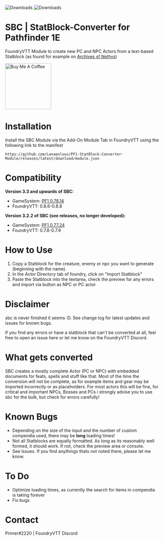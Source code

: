 ![Downloads](https://img.shields.io/github/downloads-pre/lavaeolous/PF1-StatBlock-Converter-Module/latest/total?style=flat-square)
![Downloads](https://img.shields.io/github/downloads/lavaeolous/PF1-StatBlock-Converter-Module/total?style=flat-square)

# SBC | StatBlock-Converter for Pathfinder 1E
FoundryVTT Module to create new PC and NPC Actors from a text-based Statblock (as found for example on [Archives of Nethys](https://www.aonprd.com/))

<a href="https://www.buymeacoffee.com/Lavaeolous" target="_blank"><img src="https://cdn.buymeacoffee.com/buttons/v2/default-red.png" alt="Buy Me A Coffee" width="150" ></a>

# Installation
Install the SBC Module via the Add-On Module Tab in FoundryVTT using the following link to the manifest
```
https://github.com/Lavaeolous/PF1-StatBlock-Converter-Module/releases/latest/download/module.json
```
# Compatibility

**Version 3.3 and upwards of SBC:**
* GameSystem: [PF1 0.78.14](https://gitlab.com/Furyspark/foundryvtt-pathfinder1)
* FoundryVTT: 0.8.6-0.8.8

**Version 3.2.2 of SBC (see releases, no longer developed):**
* GameSystem: [PF1 0.77.24](https://gitlab.com/Furyspark/foundryvtt-pathfinder1)
* FoundryVTT: 0.7.8-0.7.9

# How to Use
1.  Copy a Statblock for the creature, enemy or npc you want to generate (beginning with the name).
2.  In the Actor Directory tab of foundry, click on "Import Statblock"
3.  Paste the Statblock into the textarea, check the preview for any errors and import via button as NPC or PC actor

# Disclaimer
sbc is never finished it seems :D. See change log for latest updates and issues for known bugs.

If you find any errors or have a statblock that can't be converted at all, feel free to open an issue here or let me know on the FoundryVTT Discord.

# What gets converted
SBC creates a mostly complete Actor (PC or NPC) with embedded documents for feats, spells and stuff like that. Most of the time the conversion will not be complete, as for example items and gear may be imported incorrectly or as placeholders. For most actors this will be fine, for critical and important NPCs, Bosses and PCs i strongly advise you to use sbc for the bulk, but check for errors carefully!

# Known Bugs
*  Depending on the size of the input and the number of custom compendia used, there may be **long** loading times!
*  Not all Statblocks are equally formatted. As long as its reasonably well formed, it should work. If not, check the preview area or console.
*  See Issues. If you find anythings thats not noted there, please let me know.

# To Do
*  Optimize loading times, as currently the search for items in compendia is taking forever
*  Fix bugs

# Contact
Primer#2220 | FoundryVTT Discord